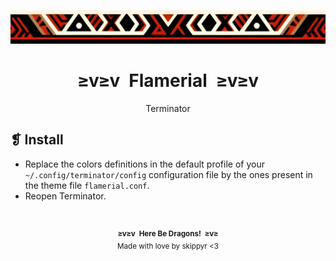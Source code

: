 <p align="center">
    <img alt="" src="../../assets/ornament.png" width=1020 />
</p>
<h1 align="center">≥v≥v&ensp;Flamerial&ensp;≥v≥v</h1>
<p align="center">Terminator</p>

## ❡ Install

- Replace the colors definitions in the default profile of your `~/.config/terminator/config` configuration file by the ones present in the theme file `flamerial.conf`.
- Reopen Terminator.

&ensp;
<p align="center"><sup><strong>≥v≥v&ensp;Here Be Dragons!&ensp;≥v≥</strong><br />Made with love by skippyr <3</sup></p>
